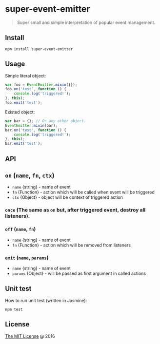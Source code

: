 # super-event-emitter

> Super small and simple interpretation of popular event management.

## Install

```
npm install super-event-emitter
```

## Usage

Simple literal object:

```javascript
var foo = EventEmitter.mixin({});
foo.on('test', function () {
    console.log('triggered!');
}, this);
foo.emit('test');
```

Existed object: 

```javascript
var bar = {}; // Or any other object.
EventEmitter.mixin(bar);
bar.on('test', function () {
    console.log('triggered!');
}, this);
bar.emit('test');
```

## API

## `on` (`name`, `fn`, `ctx`)

 * `name` {string} - name of event
 * `fn` {Function} - action which will be called when event will be triggered
 * `ctx` {Object} - object will be context of triggered action
 
### `once` (The same as `on` but, after triggered event, destroy all listeners).

### `off` (`name`, `fn`)

 * `name` {string} - name of event
 * `fn` {Function} - action which will be removed from listeners
 
### `emit` (`name`, `params`)

 * `name` {string} - name of event
 * `params` {Object} - will be passed as first argument in called actions

## Unit test

How to run unit test (written in Jasmine):

```
npm test
```

## License

[The MIT License](http://piecioshka.mit-license.org) @ 2016

